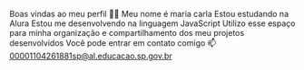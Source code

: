 Boas vindas ao meu perfil 💙💙
Meu nome é maria carla
Estou estudando na Alura
Estou me desenvolvendo na linguagem JavaScript
Utilizo esse espaço para minha organização e compartilhamento dos meu projetos desenvolvidos
Você pode entrar em contato comigo 📫
00001104261881sp@al.educacao.sp.gov.br


